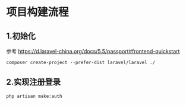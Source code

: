 # 项目构建流程
## 1.初始化
参考 https://d.laravel-china.org/docs/5.5/passport#frontend-quickstart
```
composer create-project --prefer-dist laravel/laravel ./

```
## 2.实现注册登录
```
php artisan make:auth
```
